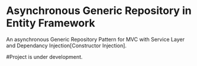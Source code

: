# Asynchronous Generic Repository in Entity Framework
An asynchronous Generic Repository Pattern for MVC with Service Layer and Dependancy Injection[Constructor Injection].

#Project is under development.
